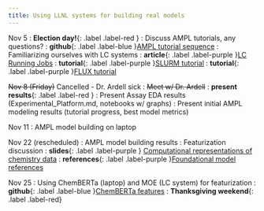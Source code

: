 ```yaml
---
title: Using LLNL systems for building real models
---
```

Nov 5
: **Election day!**{: .label .label-red }
: Discuss AMPL tutorials, any questions?
: **github**{: .label .label-blue }[AMPL tutorial sequence](https://github.com/UCSF-ATOM-trainees/NEK-AMPL-tutorials-sequence/tree/main)
: Familiarizing ourselves with LC systems
: **article**{: .label .label-purple }[LC Running Jobs](https://hpc.llnl.gov/banks-jobs/running-jobs)
: **tutorial**{: .label .label-purple }[SLURM tutorial](https://hpc.llnl.gov/banks-jobs/running-jobs/slurm)
: **tutorial**{: .label .label-purple }[FLUX tutorial](https://hpc-tutorials.llnl.gov/flux/)

~~Nov 8 (Friday)~~ Cancelled - Dr. Ardell sick
: ~~Meet w/ Dr. Ardell~~
: **present results**{: .label .label-red } 
: Present Assay EDA results (Experimental_Platform.md, notebooks w/ graphs)
: Present initial AMPL modeling results (tutorial progress, best model metrics)

Nov 11
: AMPL model building on laptop

Nov 22 (rescheduled) 
: AMPL model building results
: Featurization discussion
: **slides**{: .label .label-purple } [Computational representations of chemistry data](https://docs.google.com/presentation/d/1tJqxuxeTiN4pGAjAwBfP72xulrgnXimSM5lcozsoD3g/edit?usp=sharing)
: **references**{: .label .label-purple }[Foundational model references](https://docs.google.com/document/d/1DHqJLO5DJeU5NDCC5rIBBBGIPC6Oc-idcqEJyTJyc4E/edit?usp=sharing)

Nov 25
: Using ChemBERTa (laptop) and MOE (LC system) for featurization
: **github**{: .label .label-blue }[ChemBERTa features](https://github.com/UCSF-ATOM-trainees/NEK-AMPL-tutorials-sequence/blob/main/datasets/chemberta_features.ipynb)
: **Thanksgiving weekend**{: .label .label-red}
